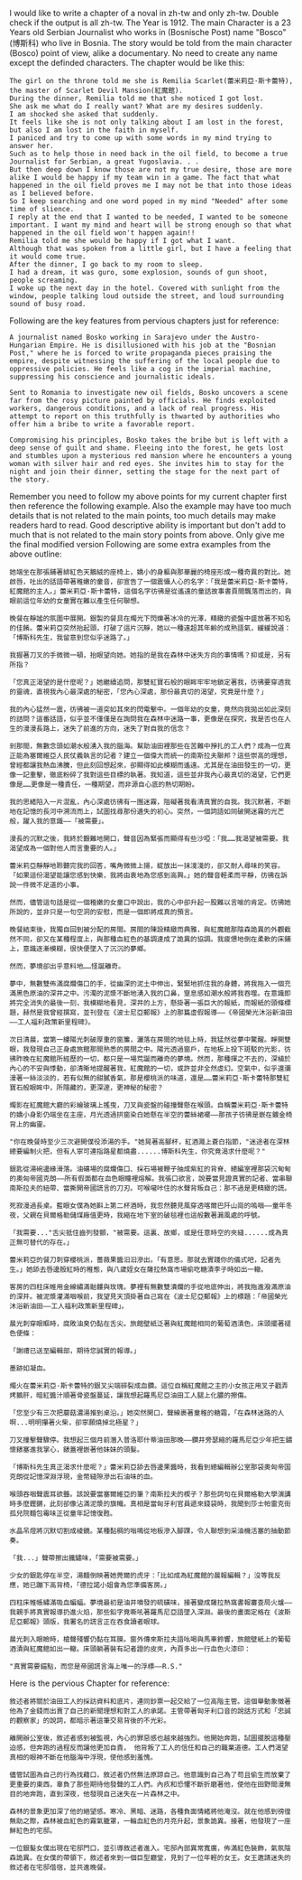 I would like to write a chapter of a noval in zh-tw and only zh-tw. Double check if the output is all zh-tw.
The Year is 1912.
The main Character is a 23 Years old Serbian Journalist who works in (Bosnische Post) name "Bosco" (博斯科) who live in Bosnia.
The story would be told from the main character (Bosco) point of view, alike a documentary.
No need to create any name except the definded characters.
The chapter would be like this:
```Current Chapter Key Points
The girl on the throne told me she is Remilia Scarlet(蕾米莉亞·斯卡蕾特), the master of Scarlet Devil Mansion(紅魔館). 
During the dinner, Remilia told me that she noticed I got lost.
She ask me what do I really want? What are my desires suddenly.
I am shocked she asked that suddenly.
It feels like she is not only talking about I am lost in the forest, but also I am lost in the faith in myself.
I paniced and try to come up with some words in my mind trying to answer her.
Such as to help those in need back in the oil field, to become a true Journalist for Serbian, a great Yugoslavia. . .
But then deep down I know those are not my true desire, those are more alike I would be happy if my team win in a game. The fact that what happened in the oil field proves me I may not be that into those ideas as I believed before.
So I keep searching and one word poped in my mind "Needed" after some time of slience.
I reply at the end that I wanted to be needed, I wanted to be someone important. I want my mind and heart will be strong enough so that what happened in the oil field won't happen again!!
Remilia told me she would be happy if I got what I want.
Although that was spoken from a little girl, but I have a feeling that it would come true.
After the dinner, I go back to my room to sleep.
I had a dream, it was guro, some explosion, sounds of gun shoot, people screaming.
I woke up the next day in the hotel. Covered with sunlight from the window, people talking loud outside the street, and loud surrounding sound of busy road.
```

Following are the key features from pervious chapters just for reference:
```Pervious Chapters Key Features
A journalist named Bosko working in Sarajevo under the Austro-Hungarian Empire. He is disillusioned with his job at the "Bosnian Post," where he is forced to write propaganda pieces praising the empire, despite witnessing the suffering of the local people due to oppressive policies. He feels like a cog in the imperial machine, suppressing his conscience and journalistic ideals.

Sent to Romania to investigate new oil fields, Bosko uncovers a scene far from the rosy picture painted by officials. He finds exploited workers, dangerous conditions, and a lack of real progress. His attempt to report on this truthfully is thwarted by authorities who offer him a bribe to write a favorable report.

Compromising his principles, Bosko takes the bribe but is left with a deep sense of guilt and shame. Fleeing into the forest, he gets lost and stumbles upon a mysterious red mansion where he encounters a young woman with silver hair and red eyes. She invites him to stay for the night and join their dinner, setting the stage for the next part of the story.
```

Remember you need to follow my above points for my current chapter first then reference the following example. Also the example may have too much details that is not related to the main points, too much details may make readers hard to read. Good descriptive ability is important but don't add to much that is not related to the main story points from above. Only give me the final modified version
Following are some extra examples from the above outline:
```first example
她端坐在那張鋪著緋紅色天鵝絨的座椅上，嬌小的身軀與那華麗的椅座形成一種奇異的對比。她啟唇，吐出的話語帶著稚嫩的童音，卻宣告了一個震懾人心的名字：「我是蕾米莉亞·斯卡蕾特，紅魔館的主人。」蕾米莉亞·斯卡蕾特，這個名字彷彿是從遙遠的童話故事書頁間飄落而出的，與眼前這位年幼的女童實在難以產生任何聯想。

晚餐在靜謐的氛圍中展開。銀製的餐具在燭光下閃爍著冰冷的光澤，精緻的瓷盤中盛放著不知名的佳餚。蕾米莉亞突然抬起頭，打破了這片沉靜，她以一種遠超其年齡的成熟語氣，緩緩說道：「博斯科先生，我留意到您似乎迷路了。」

我握著刀叉的手微微一頓，抬眼望向她。她指的是我在森林中迷失方向的事情嗎？抑或是，另有所指？

「您真正渴望的是什麼呢？」她繼續追問，那雙紅寶石般的眼眸牢牢地鎖定著我，彷彿要穿透我的靈魂，直視我內心最深處的秘密，「您內心深處，那份最真切的渴望，究竟是什麼？」

我的內心猛然一震，彷彿被一道突如其來的閃電擊中。一個年幼的女童，竟然向我拋出如此深刻的詰問？這番話語，似乎並不僅僅是在詢問我在森林中迷路一事，更像是在探究，我是否也在人生的漫漫長路上，迷失了前進的方向，迷失了對自我的信念？

剎那間，無數念頭如潮水般湧入我的腦海。幫助油田裡那些在苦難中掙扎的工人們？成為一位真正能為塞爾維亞人民仗義執言的記者？建立一個偉大而統一的南斯拉夫聯邦？這些崇高的理想，曾經都讓我熱血沸騰，但此刻回想起來，卻顯得如此模糊而遙遠。尤其是在油田發生的一切，更像一記重擊，徹底粉碎了我對這些目標的執著。我知道，這些並非我內心最真切的渴望，它們更像是……更像是一種責任，一種期望，而非源自心底的熱切期盼。

我的思緒陷入一片混亂，內心深處彷彿有一團迷霧，阻礙著我看清真實的自我。我沉默著，不斷地在記憶的長河中溯流而上，試圖找尋那份遺失的初心。突然，一個詞語如同破開迷霧的光芒般，躍入我的意識——「被需要」。

漫長的沉默之後，我終於艱難地開口，聲音因為緊張而顯得有些沙啞：「我……我渴望被需要。我渴望成為一個對他人而言重要的人。」

蕾米莉亞靜靜地聆聽完我的回答，嘴角微微上揚，綻放出一抹淺淺的，卻又耐人尋味的笑容。「如果這份渴望能讓您感到快樂，我將由衷地為您感到高興。」她的聲音輕柔而平靜，彷彿在訴說一件微不足道的小事。

然而，儘管這句話是從一個稚嫩的女童口中說出，我的心中卻升起一股難以言喻的肯定。彷彿她所說的，並非只是一句空洞的安慰，而是一個即將成真的預言。

晚餐結束後，我獨自回到被分配的房間。房間的陳設精緻而典雅，與紅魔館那陰森詭異的外觀截然不同，卻又在某種程度上，與那種血紅色的基調達成了詭異的協調。我疲憊地倒在柔軟的床鋪上，意識逐漸模糊，很快便墜入了沉沉的夢鄉。

然而，夢境卻出乎意料地……怪誕離奇。

夢中，無數雙佈滿腐爛傷口的手，從幽深的泥土中伸出，緊緊地抓住我的身體，將我拖入一個充滿黑色原油的深井之中。污濁的泥漿不斷地湧入我的口鼻，窒息感如潮水般將我吞噬。在意識即將完全消失的最後一刻，我模糊地看見，深井的上方，懸掛著一張巨大的報紙，而報紙的頭條標題，赫然是我曾經撰寫，並刊登在《波士尼亞郵報》上的那篇虛假報導——《帝國榮光沐浴新油田——工人福利政策新里程碑》。

次日清晨，當第一縷陽光刺破厚重的窗簾，灑落在房間的地毯上時，我猛然從夢中驚醒。睜開雙眼，我發現自己正身處旅館那間熟悉的房間之中。陽光透過窗戶，在地板上投下斑駁的光影，彷彿昨晚在紅魔館所經歷的一切，都只是一場荒誕而離奇的夢境。然而，那種揮之不去的，深植於內心的不安與悸動，卻清晰地提醒著我，紅魔館的一切，或許並非全然虛幻。空氣中，似乎還瀰漫著一絲淡淡的，若有似無的甜膩香氣，那是櫻桃派的味道，還是……蕾米莉亞·斯卡蕾特那雙紅寶石般眼眸中，所隱藏的，更深邃，更神秘的秘密？
```

```second example
燭影在紅魔館大廳的彩繪玻璃上搖曳，刀叉與瓷盤的碰撞聲懸在喉頭。自稱蕾米莉亞·斯卡蕾特的嬌小身影仍端坐在主座，月光透過拱窗染白她懸在半空的蕾絲裙襬——那孩子彷彿是嵌在鍍金椅背上的幽靈。

"你在晚餐時至少三次避開僕役添湯的手。"她晃著高腳杯，紅酒濺上蒼白指節，"迷途者在深林總要編制火把，但有人寧可連指路星都燒盡......博斯科先生，你究竟渴求什麼呢？"

銀匙從湯碗邊緣滑落。油礦場的腐爛傷口、採石場被鞭子抽成紫紅的背脊、總編室裡那袋沉甸甸的奧匈帝國克朗——所有假面都在血色眼瞳裡熔解。我張口欲言，說要當見證真實的記者、當串聯南斯拉夫的紐帶、當撕開帝國謊言的刀刃。可喉嚨咔住的水聲背叛自己：那不過是更精緻的謊。

死寂漫過長桌。藍眼女僕為她斟上第二杯酒時，我忽然聽見風穿透喀爾巴阡山崗的嗚咽——童年冬夜，父親在貝爾格勒儲煤廠值更時，我縮在地下室的破毯裡也這般數著漏風處的呼號。

「我需要..."舌尖抵住齒列發顫，"被需要。這裏、故鄉，或是任意時空的夾縫......成為真正無可替代的存在。」

蕾米莉亞的餐刀刺穿櫻桃派，薔薇果醬汩汩滲出。「有意思。那就去實踐你的儀式吧，記者先生。」她舔去唇邊殷紅時的稚態，與八歲姪女在薩拉熱窩市場偷吃糖漬李子時如出一轍。

客房的四柱床帷用金線繡滿骷髏與玫瑰。夢裡有無數雙潰爛的手從地底伸出，將我拖進潑滿原油的深井。被泥漿灌滿咽喉前，我望見天頂掛著自己寫在《波士尼亞郵報》上的標題：「帝國榮光沐浴新油田——工人福利政策新里程碑」。

晨光刺穿眼眶時，腐敗油臭仍黏在舌尖。旅館壁紙泛著與紅魔館相同的葡萄酒漬色，床頭擺著褪色便條：

「謝禮已送至編輯部，期待您誠實的報導。」

墨跡如凝血。
```

```third example
燭火在蕾米莉亞·斯卡蕾特的銀叉尖端碎裂成血鑽。這位自稱紅魔館之主的小女孩正用叉子戳弄烤鵝肝，暗紅醬汁順著骨瓷盤蔓延，讓我想起羅馬尼亞油田工人腿上化膿的擦傷。

「您至少有三次把蘑菇濃湯推到桌沿。」她突然開口，聲線裹著童稚的糖霜，「在森林迷路的人啊...明明攥著火柴，卻寧願燒掉北極星？」

刀叉撞擊聲驟停。我想起三個月前潛入普洛耶什蒂油田那晚——鑽井旁瑟縮的羅馬尼亞少年把生鏽懷錶塞進我掌心，錶蓋裡嵌著他妹妹的頭髮。

「博斯科先生真正渴求什麼呢？」蕾米莉亞舔去唇邊果醬時，我看到總編輯辦公室那袋奧匈帝国克朗從記憶深淵浮現，金幣縫隙滲出石油味的血。

喉頭吞咽聲震耳欲聾。該說要當塞爾維亞的筆？南斯拉夫的楔子？那些詞句在貝爾格勒大學演講時多麼鏗鏘，此刻卻像沾滿泥漿的旗幟。真相是當匈牙利官員遞來錢袋時，我聞到莎士帕雷克街孤兒院麵包霉味正從童年記憶復甦。

水晶吊燈將沉默切割成棱鏡。某種黏稠的嗡鳴從地板滲入腳踝，令人聯想到采油機活塞的抽動節奏。

「我...」聲帶擦出鐵鏽味，「需要被需要。」

少女的銀匙停在半空，湯麵倒映著她莞爾的虎牙：「比如成為紅魔館的晨報編輯？」沒等我反應，她已蹦下高背椅，「德拉諾小姐會為您準備客房。」

四柱床帷帳繡滿吸血蝙蝠。夢境最初是油井噴發的硫磺味，接著變成薩拉熱窩書報審查局火爐——我親手將真實報導扔進火焰，那些鉛字竟嘶吼著羅馬尼亞語墜入深淵。最後的畫面定格在《波斯尼亞郵報》頭版，我署名的謊言正在吞食讀者眼球。

晨光刺入眼瞼時，槍聲殘響仍黏在耳膜。窗外傳來斯拉夫語吆喝與馬車鈴響，旅館壁紙上的葡萄酒漬與紅魔館如出一轍。床頭躺著裝有記者證的皮夾，內頁多出一行血色火漆印：

"真實需要錨點，而您是帝國謊言海上唯一的浮標——R.S."
```

Here is the pervious Chapter for reference:
``` Pervious Chapter
敘述者將關於油田工人的採訪資料和底片，連同鈔票一起交給了一位高階主管。這個舉動象徵著他為了金錢而出賣了自己的新聞理想和對工人的承諾。主管帶著匈牙利口音的說話方式和「忠誠的觀察家」的說詞，都暗示著這筆交易背後的不光彩。

離開辦公室後，敘述者感到被監視，內心的罪惡感也越來越強烈。他開始奔跑，試圖擺脫這種壓迫感，但奔跑的過程反而讓他更加自責， 他背叛了工人的信任和自己的職業道德。工人們渴望真相的眼神不斷在他腦海中浮現，使他感到羞愧。

儘管試圖為自己的行為找藉口，敘述者仍然無法原諒自己。他意識到自己為了苟且偷生而放棄了更重要的東西，辜負了那些期待他發聲的工人們。內疚和恐懼不斷折磨著他，使他在田野間漫無目的地奔跑，直到深夜，他發現自己迷失在一片森林之中。

森林的景象更加深了他的絕望感。寒冷、黑暗、迷路，各種負面情緒將他淹沒。就在他感到徬徨無助之際，森林被血紅色的霧氣籠罩，一輪血紅色的月亮升起，景象詭異。接著，他發現了一座鮮紅色的宅邸。

一位銀髮女僕出現在宅邸門口，並引導敘述者進入。宅邸內部異常寬廣，佈滿紅色裝飾，氣氛陰森詭異。在女僕的帶領下，敘述者來到一個巨型廳堂，見到了一位年輕的女王。女王邀請迷失的敘述者在宅邸借宿，並共進晚餐。
```